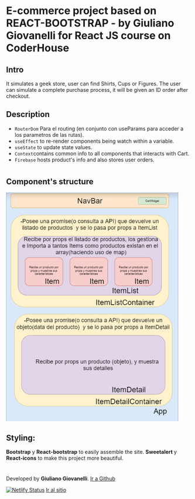 # E-commerce project based on REACT-BOOTSTRAP - by Giuliano Giovanelli for React JS course on CoderHouse   
                                                                                                

## Intro

It simulates a geek store, user can find Shirts, Cups or Figures. The user can simulate a complete purchase process, it will be given an ID order after checkout. 

## Description

* ```RouterDom``` Para el routing (en conjunto con useParams para acceder a los parametros de las rutas).
* ```useEffect``` to re-render components being watch within a variable.
* ```useState``` to update state values.
* ```Context```contains common info to all components that interacts with Cart.
* ```Firebase``` hosts product's info and also stores user orders.
#
## Component's structure

![Structure](./src/img/structure.png)
    
## Styling:
<b>Bootstrap</b> y <b>React-bootstrap</b> to easily assemble the site.
<b>Sweetalert </b>y <b>React-icons</b> to make this project more beautiful.

#
Developed by <b>Giuliano Giovanelli</b>. [Ir a Github](https://github.com/giulianogiova20/)

[![Netlify Status](https://api.netlify.com/api/v1/badges/642dd175-2686-4fe5-94be-dd72ef1d6b06/deploy-status)](https://app.netlify.com/sites/skygeekstore-gg/deploys) [Ir al sitio](skygeekstore-gg.netlify.app)
# 

